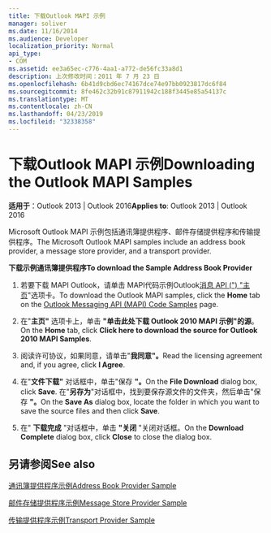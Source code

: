 ```yaml
---
title: 下载Outlook MAPI 示例
manager: soliver
ms.date: 11/16/2014
ms.audience: Developer
localization_priority: Normal
api_type:
- COM
ms.assetid: ee3a65ec-c776-4aa1-a772-de56fc33a8d1
description: 上次修改时间：2011 年 7 月 23 日
ms.openlocfilehash: 6b41d9cbd6ec74167dce74e97bb0923817dc6f84
ms.sourcegitcommit: 8fe462c32b91c87911942c188f3445e85a54137c
ms.translationtype: MT
ms.contentlocale: zh-CN
ms.lasthandoff: 04/23/2019
ms.locfileid: "32338358"
---
```

# <a name="downloading-the-outlook-mapi-samples"></a><span data-ttu-id="d17a7-103">下载Outlook MAPI 示例</span><span class="sxs-lookup"><span data-stu-id="d17a7-103">Downloading the Outlook MAPI Samples</span></span>

  
  
<span data-ttu-id="d17a7-104">**适用于**：Outlook 2013 | Outlook 2016</span><span class="sxs-lookup"><span data-stu-id="d17a7-104">**Applies to**: Outlook 2013 | Outlook 2016</span></span> 
  
<span data-ttu-id="d17a7-105">Microsoft Outlook MAPI 示例包括通讯簿提供程序、邮件存储提供程序和传输提供程序。</span><span class="sxs-lookup"><span data-stu-id="d17a7-105">The Microsoft Outlook MAPI samples include an address book provider, a message store provider, and a transport provider.</span></span>
  
 <span data-ttu-id="d17a7-106">**下载示例通讯簿提供程序**</span><span class="sxs-lookup"><span data-stu-id="d17a7-106">**To download the Sample Address Book Provider**</span></span>
  
1. <span data-ttu-id="d17a7-107">若要下载 MAPI Outlook，请单击 MAPI代码示例Outlook[消息 API (") "主页](https://ol2010mapisamples.codeplex.com/)"选项卡。</span><span class="sxs-lookup"><span data-stu-id="d17a7-107">To download the Outlook MAPI samples, click the **Home** tab on the [Outlook Messaging API (MAPI) Code Samples](https://ol2010mapisamples.codeplex.com/) page.</span></span> 
    
2. <span data-ttu-id="d17a7-108">在"**主页"** 选项卡上，单击 **"单击此处下载 Outlook 2010 MAPI 示例"的源**。</span><span class="sxs-lookup"><span data-stu-id="d17a7-108">On the **Home** tab, click **Click here to download the source for Outlook 2010 MAPI Samples**.</span></span>
    
3. <span data-ttu-id="d17a7-109">阅读许可协议，如果同意，请单击"**我同意"。**</span><span class="sxs-lookup"><span data-stu-id="d17a7-109">Read the licensing agreement and, if you agree, click **I Agree**.</span></span>
    
4. <span data-ttu-id="d17a7-110">在"**文件下载"** 对话框中，单击"保存 **"。**</span><span class="sxs-lookup"><span data-stu-id="d17a7-110">On the **File Download** dialog box, click **Save**.</span></span> <span data-ttu-id="d17a7-111">在"**另存为**"对话框中，找到要保存源文件的文件夹，然后单击"保存 **"。**</span><span class="sxs-lookup"><span data-stu-id="d17a7-111">On the **Save As** dialog box, locate the folder in which you want to save the source files and then click **Save**.</span></span>
    
5. <span data-ttu-id="d17a7-112">在" **下载完成** "对话框中，单击 **"关闭** "关闭对话框。</span><span class="sxs-lookup"><span data-stu-id="d17a7-112">On the **Download Complete** dialog box, click **Close** to close the dialog box.</span></span> 
    
## <a name="see-also"></a><span data-ttu-id="d17a7-113">另请参阅</span><span class="sxs-lookup"><span data-stu-id="d17a7-113">See also</span></span>



[<span data-ttu-id="d17a7-114">通讯簿提供程序示例</span><span class="sxs-lookup"><span data-stu-id="d17a7-114">Address Book Provider Sample</span></span>](address-book-provider-sample.md)
  
[<span data-ttu-id="d17a7-115">邮件存储提供程序示例</span><span class="sxs-lookup"><span data-stu-id="d17a7-115">Message Store Provider Sample</span></span>](message-store-provider-sample.md)
  
[<span data-ttu-id="d17a7-116">传输提供程序示例</span><span class="sxs-lookup"><span data-stu-id="d17a7-116">Transport Provider Sample</span></span>](transport-provider-sample.md)

